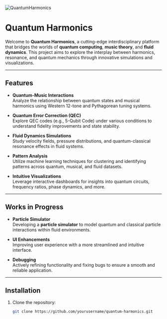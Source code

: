 ![QuantumHarmonics](graphics/QuantumHarmonics.jpg)

# Quantum Harmonics

Welcome to **Quantum Harmonics**, a cutting-edge interdisciplinary platform that bridges the worlds of **quantum computing**, **music theory**, and **fluid dynamics**. This project aims to explore the interplay between harmonics, resonance, and quantum mechanics through innovative simulations and visualizations.

---

## Features

- **Quantum-Music Interactions**  
  Analyze the relationship between quantum states and musical harmonics using Western 12-tone and Pythagorean tuning systems.

- **Quantum Error Correction (QEC)**  
  Explore QEC codes (e.g., 5-Qubit Code) under various conditions to understand fidelity improvements and state stability.

- **Fluid Dynamics Simulations**  
  Study velocity fields, pressure distributions, and quantum-classical resonance effects in fluid systems.

- **Pattern Analysis**  
  Utilize machine learning techniques for clustering and identifying patterns across quantum, musical, and fluid datasets.

- **Intuitive Visualizations**  
  Leverage interactive dashboards for insights into quantum circuits, frequency ratios, phase dynamics, and more.

---

## Works in Progress

- **Particle Simulator**  
  Developing a **particle simulator** to model quantum and classical particle interactions within fluid environments.

- **UI Enhancements**  
  Improving user experience with a more streamlined and intuitive interface.

- **Debugging**  
  Actively refining functionality and fixing bugs to ensure a smooth and reliable application.

---

## Installation

1. Clone the repository:  
   ```bash
   git clone https://github.com/yourusername/quantum-harmonics.git

